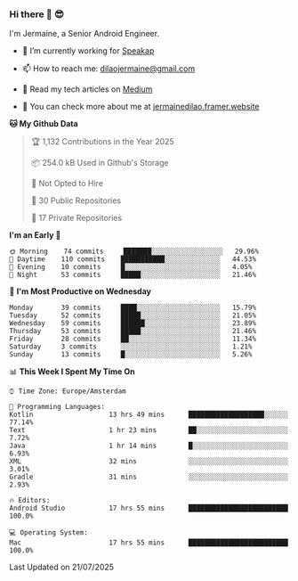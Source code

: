 ### Hi there 👋 😎
I'm Jermaine, a Senior Android Engineer.

- 🔭 I’m currently working for [Speakap](https://www.speakap.com/)

- 📫 How to reach me: dilaojermaine@gmail.com

- 📖 Read my tech articles on [Medium](https://jermainedilao.medium.com/)

- 👀 You can check more about me at [jermainedilao.framer.website](https://jermainedilao.framer.website)

<!--
**jermainedilao/jermainedilao** is a ✨ _special_ ✨ repository because its `README.md` (this file) appears on your GitHub profile.

Here are some ideas to get you started:

- 🔭 I’m currently working on ...
- 🌱 I’m currently learning ...
- 👯 I’m looking to collaborate on ...
- 🤔 I’m looking for help with ...
- 💬 Ask me about ...
- 📫 How to reach me: ...
- 😄 Pronouns: ...
- ⚡ Fun fact: ...
-->

<!--START_SECTION:waka-->
**🐱 My Github Data** 

> 🏆 1,132 Contributions in the Year 2025
 > 
> 📦 254.0 kB Used in Github's Storage 
 > 
> 🚫 Not Opted to Hire
 > 
> 📜 30 Public Repositories 
 > 
> 🔑 17 Private Repositories  
 > 
**I'm an Early 🐤** 

```text
🌞 Morning    74 commits     ███████░░░░░░░░░░░░░░░░░░   29.96% 
🌆 Daytime    110 commits    ███████████░░░░░░░░░░░░░░   44.53% 
🌃 Evening    10 commits     █░░░░░░░░░░░░░░░░░░░░░░░░   4.05% 
🌙 Night      53 commits     █████░░░░░░░░░░░░░░░░░░░░   21.46%

```
📅 **I'm Most Productive on Wednesday** 

```text
Monday       39 commits     ████░░░░░░░░░░░░░░░░░░░░░   15.79% 
Tuesday      52 commits     █████░░░░░░░░░░░░░░░░░░░░   21.05% 
Wednesday    59 commits     ██████░░░░░░░░░░░░░░░░░░░   23.89% 
Thursday     53 commits     █████░░░░░░░░░░░░░░░░░░░░   21.46% 
Friday       28 commits     ██░░░░░░░░░░░░░░░░░░░░░░░   11.34% 
Saturday     3 commits      ░░░░░░░░░░░░░░░░░░░░░░░░░   1.21% 
Sunday       13 commits     █░░░░░░░░░░░░░░░░░░░░░░░░   5.26%

```


📊 **This Week I Spent My Time On** 

```text
⌚︎ Time Zone: Europe/Amsterdam

💬 Programming Languages: 
Kotlin                   13 hrs 49 mins      ███████████████████░░░░░░   77.14% 
Text                     1 hr 23 mins        ██░░░░░░░░░░░░░░░░░░░░░░░   7.72% 
Java                     1 hr 14 mins        █░░░░░░░░░░░░░░░░░░░░░░░░   6.93% 
XML                      32 mins             ░░░░░░░░░░░░░░░░░░░░░░░░░   3.01% 
Gradle                   31 mins             ░░░░░░░░░░░░░░░░░░░░░░░░░   2.93%

🔥 Editors: 
Android Studio           17 hrs 55 mins      █████████████████████████   100.0%

💻 Operating System: 
Mac                      17 hrs 55 mins      █████████████████████████   100.0%

```


 Last Updated on 21/07/2025
<!--END_SECTION:waka-->
